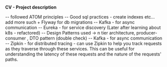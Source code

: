 **CV - Project description**

-- followed ATOM principles
-- Good sql practices - create indexes etc... add more such + Flyway for db migrations
-- Kafka - for async communication
-- Eureka - for service discovery (Later after learning about k8s - refactored)
-- Design Patterns used -> n tier architecture, producer-consumer , DTO pattern (double check)
-- Kafka - for async communication
-- Zipkin - for distributed tracing - can use Zipkin to help you track requests as they traverse through these services. This can be useful for understanding the latency of these requests and the nature of the requests' paths.